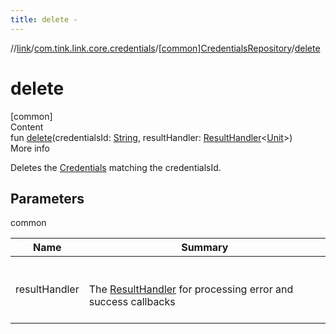 ```yaml
---
title: delete -
---
```

//[link](../../index.md)/[com.tink.link.core.credentials](../index.md)/[[common]CredentialsRepository](index.md)/[delete](delete.md)



# delete  
[common]  
Content  
fun [delete](delete.md)(credentialsId: [String](https://kotlinlang.org/api/latest/jvm/stdlib/kotlin/-string/index.html), resultHandler: [ResultHandler](../../com.tink.service.handler/[common]-result-handler/index.md)<[Unit](https://kotlinlang.org/api/latest/jvm/stdlib/kotlin/-unit/index.html)>)  
More info  


Deletes the [Credentials](../../com.tink.model.credentials/[common]-credentials/index.md) matching the credentialsId.



## Parameters  
  
common  
  
|  Name|  Summary| 
|---|---|
| <a name="com.tink.link.core.credentials/CredentialsRepository/delete/#kotlin.String#com.tink.service.handler.ResultHandler[kotlin.Unit]/PointingToDeclaration/"></a>resultHandler| <a name="com.tink.link.core.credentials/CredentialsRepository/delete/#kotlin.String#com.tink.service.handler.ResultHandler[kotlin.Unit]/PointingToDeclaration/"></a><br><br>The [ResultHandler](../../com.tink.service.handler/[common]-result-handler/index.md) for processing error and success callbacks<br><br>
  
  



